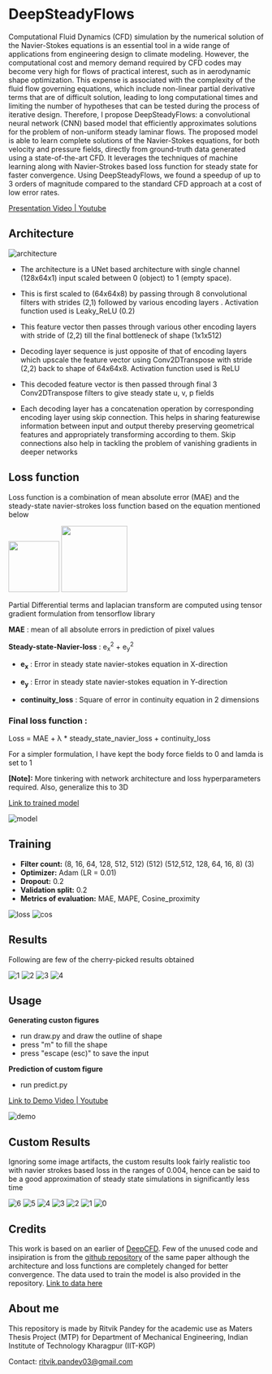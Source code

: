 # DeepSteadyFlows
Computational Fluid Dynamics (CFD) simulation by the numerical solution of the Navier-Stokes equations is an essential tool in a wide range of applications from engineering design to climate modeling. However, the computational cost and memory demand required by CFD codes may become very high for flows of practical interest, such as in aerodynamic shape optimization. This expense is associated with the complexity of the fluid flow governing equations, which include non-linear partial derivative terms that are of difficult solution, leading to long computational times and limiting the number of hypotheses that can be tested during the process of iterative design. Therefore, I propose DeepSteadyFlows: a convolutional neural network (CNN) based model that efficiently approximates solutions for the problem of non-uniform steady laminar flows. The proposed model is able to learn complete solutions of the Navier-Stokes equations, for both velocity and pressure fields, directly from ground-truth data generated using a state-of-the-art CFD. It leverages the techniques of machine learning along with Navier-Strokes based loss function for steady state for faster convergence. Using DeepSteadyFlows, we found a speedup of up to 3 orders of magnitude compared to the standard CFD approach at a cost of low error rates.

[Presentation Video | Youtube](https://youtu.be/M8JX5Lyayzg)

## Architecture

![architecture](image_assets/architecture.png)

- The architecture is a UNet based architecture with single channel (128x64x1) input scaled between 0 (object) to 1 (empty space).

- This is first scaled to (64x64x8) by passing through 8 convolutional filters with strides (2,1) followed by various encoding layers . Activation function used is Leaky_ReLU (0.2)

- This feature vector then passes through various other encoding layers with stride of (2,2) till the final bottleneck of shape (1x1x512)

- Decoding layer sequence is just opposite of that of encoding layers which upscale the feature vector using Conv2DTranspose with stride (2,2) back to shape of 64x64x8. Activation function used is ReLU

- This decoded feature vector is then passed through final 3 Conv2DTranspose filters to give steady state u, v, p fields

- Each decoding layer has a concatenation operation by corresponding encoding layer using skip connection. This helps in sharing featurewise information between input and output thereby preserving geometrical features and appropriately transforming according to them. Skip connections also help in tackling the problem of vanishing gradients in deeper networks

## Loss function

Loss function is a combination of mean absolute error (MAE) and the steady-state navier-strokes loss function based on the equation mentioned below

<!-- ![continuity-eq](image_assets/continuity.png)
![ns-eq](image_assets/ns_equation.png) -->


<img src="image_assets/continuity.png" height="100px">
<img src="image_assets/ns_equation.png" height="130px">

Partial Differential terms and laplacian transform are computed using tensor gradient formulation from tensorflow library

**MAE** : mean of all absolute errors in prediction of pixel values 

**Steady-state-Navier-loss** : e<sub>x</sub><sup>2</sup> + e<sub>y</sub><sup>2</sup>

- <strong>e<sub>x</sub></strong> : Error in steady state navier-stokes equation in X-direction

- <strong>e<sub>y</sub></strong> : Error in steady state navier-stokes equation in Y-direction

- <strong>continuity_loss</strong> : Square of error in continuity equation in 2 dimensions

### Final loss function :
Loss = MAE +  λ * steady_state_navier_loss + continuity_loss

For a simpler formulation, I have kept the body force fields to 0 and lamda is set to 1

**[Note]:** More tinkering with network architecture and loss hyperparameters required. Also, generalize this to 3D

[Link to trained model](https://drive.google.com/drive/folders/13U5BLoyLj9x_DjnVSvy8scluNLNI0-JM?usp=sharing)

![model](model.png)

## Training
- **Filter count:** (8, 16, 64, 128, 512, 512) (512) (512,512, 128, 64, 16, 8) (3)
- **Optimizer:** Adam (LR = 0.01)
- **Dropout:** 0.2
- **Validation split:** 0.2
- **Metrics of evaluation:** MAE, MAPE, Cosine_proximity

![loss](logs_training_stats/loss.png)
![cos](logs_training_stats/cosine_proximity.png)
<!-- ![mape](logs_training_stats/mape.png) -->

## Results
Following are few of the cherry-picked results obtained

![1](image_assets/1.png)
![2](image_assets/2.png)
![3](image_assets/3.png)
![4](image_assets/4.png)

## Usage
**Generating custon figures**
- run draw.py and draw the outline of shape
- press "m" to fill the shape
- press "escape (esc)" to save the input 

**Prediction of custom figure**
- run predict.py 

[Link to Demo Video | Youtube](https://www.youtube.com/watch?v=aIged107FCk)

![demo](image_assets/demo_mtp2.gif)

## Custom Results
Ignoring some image artifacts, the custom results look fairly realistic too with navier strokes based loss in the ranges of 0.004, hence can be said to be a good approximation of steady state simulations in significantly less time

![6](custom_outputs/semi_circle2.png)
![5](custom_outputs/rectangle2.png)
![4](custom_outputs/plus2.png)
![3](custom_outputs/motorbike.png)
![2](custom_outputs/mandir.png)
![1](custom_outputs/bullet.png)
![0](custom_outputs/v.png)

## Credits
This work is based on an earlier of [DeepCFD](https://arxiv.org/abs/2004.08826). Few of the unused code and insipiration is from the [github repository](https://github.com/mdribeiro/DeepCFD) of the same paper although the architecture and loss functions are completely changed for better convergence. The data used to train the model is also provided in the repository. [Link to data here](https://zenodo.org/record/3666056/files/DeepCFD.zip?download=1) 

## About me
This repository is made by Ritvik Pandey for the academic use as Maters Thesis Project (MTP) for Department of Mechanical Engineering, Indian Institute of Technology Kharagpur (IIT-KGP)

Contact: ritvik.pandey03@gmail.com
